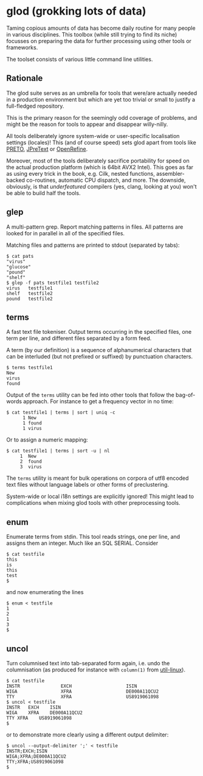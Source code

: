 glod (grokking lots of data)
============================

Taming copious amounts of data has become daily routine for many people
in various disciplines.  This toolbox (while still trying to find its
niche) focusses on preparing the data for further processing using other
tools or frameworks.

The toolset consists of various little command line utilities.

Rationale
---------
The glod suite serves as an umbrella for tools that were/are actually
needed in a production environment but which are yet too trivial or
small to justify a full-fledged repository.

This is the primary reason for the seemingly odd coverage of problems,
and might be the reason for tools to appear and disappear willy-nilly.

All tools deliberately ignore system-wide or user-specific localisation
settings (locales)!  This (and of course speed) sets glod apart from
tools like [PRETO][1], [JPreText][3] or [OpenRefine][2].

Moreover, most of the tools deliberately sacrifice portability for speed
on the actual production platform (which is 64bit AVX2 Intel).  This
goes as far as using every trick in the book, e.g. Cilk, nested
functions, assembler-backed co-routines, automatic CPU dispatch, and
more.  The downside, obviously, is that *underfeatured* compilers (yes,
clang, looking at you) won't be able to build half the tools.


glep
----
A multi-pattern grep.
Report matching patterns in files.
All patterns are looked for in parallel in all of the specified files.

Matching files and patterns are printed to stdout (separated by tabs):

    $ cat pats
    "virus"
    "glucose"
    "pound"
    "shelf"
    $ glep -f pats testfile1 testfile2
    virus	testfile1
    shelf	testfile2
    pound	testfile2


terms
-----
A fast text file tokeniser.
Output terms occurring in the specified files, one term per line, and
different files separated by a form feed.

A term (by our definition) is a sequence of alphanumerical characters
that can be interluded (but not prefixed or suffixed) by punctuation
characters.

    $ terms testfile1
    New
    virus
    found

Output of the `terms` utility can be fed into other tools that follow
the bag-of-words approach.  For instance to get a frequency vector in no
time:

    $ cat testfile1 | terms | sort | uniq -c
          1 New
          1 found
          1 virus

Or to assign a numeric mapping:

    $ cat testfile1 | terms | sort -u | nl
         1  New
         2  found
         3  virus

The `terms` utility is meant for bulk operations on corpora of utf8
encoded text files without language labels or other forms of
preclustering.

System-wide or local i18n settings are explicitly ignored!  This might
lead to complications when mixing glod tools with other preprocessing
tools.


enum
----

Enumerate terms from stdin.  This tool reads strings, one per line, and
assigns them an integer.  Much like an SQL SERIAL.  Consider

    $ cat testfile
    this
    is
    this
    test
    $

and now enumerating the lines

    $ enum < testfile
    1
    2
    1
    3
    $


uncol
-----

Turn columnised text into tab-separated form again, i.e. undo the
columnisation (as produced for instance with `column(1)` from
[util-linux][4]).

    $ cat testfile
    INSTR               EXCH                    ISIN
    WIGA                XFRA                    DE000A11QCU2
    TTY                 XFRA                    US8919061098
    $ uncol < testfile
    INSTR	EXCH	ISIN
    WIGA	XFRA	DE000A11QCU2
    TTY	XFRA	US8919061098
    $

or to demonstrate more clearly using a different output delimiter:

    $ uncol --output-delimiter ';' < testfile
    INSTR;EXCH;ISIN
    WIGA;XFRA;DE000A11QCU2
    TTY;XFRA;US8919061098
    $


  [1]: http://code.google.com/p/preto/
  [2]: http://openrefine.org/
  [3]: http://sites.labic.icmc.usp.br/torch/msd2011/jpretext/
  [4]: http://git.kernel.org/cgit/utils/util-linux/util-linux.git
